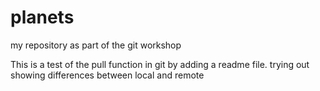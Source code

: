 # planets
my repository as part of the git workshop

This is a test of the pull function in git by adding a readme file. 
trying out showing differences between local and remote
